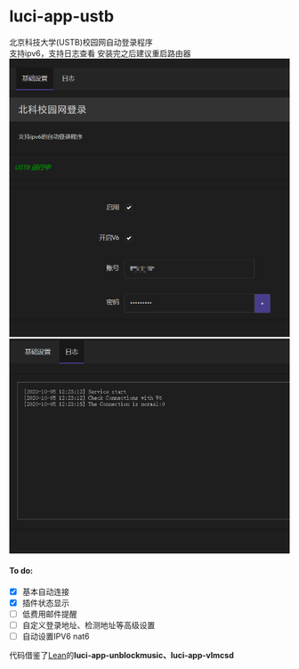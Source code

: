 # luci-app-ustb
北京科技大学(USTB)校园网自动登录程序    
支持ipv6，支持日志查看
安装完之后建议重启路由器
![主界面](./screenshot/1.png)
![日志](./screenshot/2.png)
#### To do:
- [x] 基本自动连接
- [x] 插件状态显示
- [ ] 低费用邮件提醒
- [ ] 自定义登录地址、检测地址等高级设置
- [ ] 自动设置IPV6 nat6

代码借鉴了[Lean](https://github.com/coolsnowwolf/lede)的**luci-app-unblockmusic、luci-app-vlmcsd**
